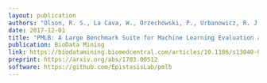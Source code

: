 ```yaml
---
layout: publication
authors: "Olson, R. S., La Cava, W., Orzechowski, P., Urbanowicz, R. J., and Moore, J. H. "
date: 2017-12-01
title: "PMLB: A Large Benchmark Suite for Machine Learning Evaluation and Comparison"
publication: BioData Mining
link: https://biodatamining.biomedcentral.com/articles/10.1186/s13040-017-0154-4
preprint: https://arxiv.org/abs/1703.00512
software: https://github.com/EpistasisLab/pmlb
---
```

